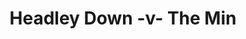 ---
year: "2015"
serialNumber: "0465" 
game: "Headley Down"
title: "Headley Down -v- The Min"
gameLocation: ""
gameDate: ""
result: ""
resultType: ""
type: "game"
---